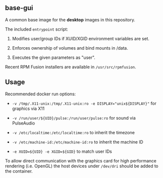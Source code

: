 ## base-gui

A common base image for the **desktop** images in this repository.

The included `entrypoint` script:

 1. Modifies user/group IDs if XUID/XGID environment variables are set.

 2. Enforces ownership of volumes and bind mounts in /data.

 3. Executes the given parameters as "user".

Recent RPM Fusion installers are available in `/usr/src/rpmfusion`.

## Usage

Recommended docker run options:

 * `-v /tmp/.X11-unix:/tmp/.X11-unix:ro -e DISPLAY="unix${DISPLAY}"` for graphics via X11

 * `-v /run/user/${UID}/pulse:/run/user/pulse:ro` for sound via PulseAudio

 * `-v /etc/localtime:/etc/localtime:ro` to inherit the timezone

 * `-v /etc/machine-id:/etc/machine-id:ro` to inherit the machine ID

 * `-e XUID=${UID} -e XGID=${GID}` to match user IDs

To allow direct communication with the graphics card for high performance rendering
(i.e. OpenGL) the host devices under `/dev/dri` should be added to the container.
